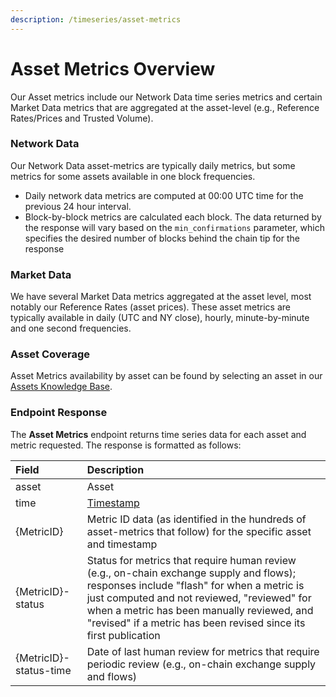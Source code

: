 ```yaml
---
description: /timeseries/asset-metrics
---
```


# Asset Metrics Overview

Our Asset metrics include our Network Data time series metrics and certain Market Data metrics that are aggregated at the asset-level \(e.g., Reference Rates/Prices and Trusted Volume\). 

### Network Data

Our Network Data asset-metrics are typically daily metrics, but some metrics for some assets available in one block frequencies.  

* Daily network data metrics are computed at 00:00 UTC time for the previous 24 hour interval.   
* Block-by-block metrics are calculated each block. The data returned by the response will vary based on the `min_confirmations` parameter, which specifies the desired number of blocks behind the chain tip for the response

### Market Data

We have several Market Data metrics aggregated at the asset level, most notably our Reference Rates \(asset prices\).  These asset metrics are typically available in daily \(UTC and NY close\), hourly, minute-by-minute and one second frequencies.  

### Asset Coverage

Asset Metrics availability by asset can be found by selecting an asset in our [Assets Knowledge Base](https://docs.coinmetrics.io/info/assets).  

### Endpoint Response

The **Asset Metrics** endpoint returns time series data for each asset and metric requested.  The response is formatted as follows:

| Field | Description |
| :--- | :--- |
| asset | Asset |
| time | [Timestamp](../api.md#timestamps) |
| {MetricID} | Metric ID data \(as identified in the hundreds of asset-metrics that follow\) for the specific asset and timestamp  |
| {MetricID}-status | Status for metrics that require human review \(e.g., on-chain exchange supply and flows\); responses include "flash" for when a metric is just computed and not reviewed, "reviewed" for when a metric has been manually reviewed, and "revised" if a metric has been revised since its first publication  |
| {MetricID}-status-time | Date of last human review for metrics that require periodic review \(e.g., on-chain exchange supply and flows\) |



